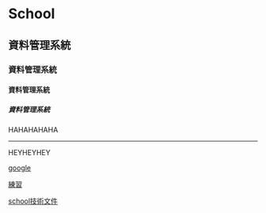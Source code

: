# School
## 資料管理系統
### 資料管理系統
#### 資料管理系統
##### 資料管理系統
HAHAHAHAHA<br> 
<hr>
HEYHEYHEY

[google](https://www.google.com)

[練習](exam.txt)

[school技術文件](doc/index.html)
